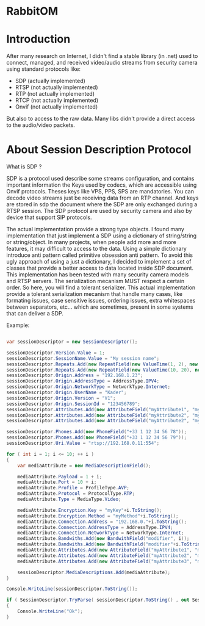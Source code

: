 # RabbitOM

# Introduction

After many research on Internet, I didn't find a stable library (in .net) used to connect, managed, and received video/audio streams from security camera using standard protocols like:

* SDP (actually implemented)
* RTSP (not actually implemented)
* RTP (not actually implemented)
* RTCP (not actually implemented)
* Onvif (not actually implemented)

But also to access to the raw data. Many libs didn't provide a direct access to the audio/video packets.


# About Session Description Protocol

What is SDP ?

SDP is a protocol used describe some streams configuration, and contains important information the Keys used by codecs, which are accessible using Onvif protocols. Theses keys like VPS, PPS, SPS are mandatories. You can decode video streams just be receiving data from an RTP channel. And keys are stored in sdp the document where the SDP are only exchanged during a RTSP session. The SDP protocol are used by security camera and also by device that support SIP protocols.

The actual implementation provide a strong type objects. I found many implementation that just implement a SDP using a dictionary of string/string or string/object. In many projects, when people add more and more features, it may difficult to access to the data. Using a simple dictionary introduce anti pattern called primitive obsession anti pattern. To avoid this ugly approach of using a just a dictionary, I decided to implement a set of classes that provide a better access to data located inside SDP document. This implementation has been tested with many security camera models and RTSP servers. The serialization mecanism MUST respect a certain order. So here, you will find a tolerant serializer. This actual implementation provide a tolerant serialization mecanism that handle many cases, like formating issues, case sensitive issues, ordering issues, extra whitespaces between separators, etc... which are sometimes, present in some systems that can deliver a SDP.

Example:

~~~~C#

var sessionDescriptor = new SessionDescriptor();

sessionDescriptor.Version.Value = 1;
sessionDescriptor.SessionName.Value = "My session name";
sessionDescriptor.Repeats.Add(new RepeatField(new ValueTime(1, 2), new ValueTime(3, 4)));
sessionDescriptor.Repeats.Add(new RepeatField(new ValueTime(10, 20), new ValueTime(30, 40)));
sessionDescriptor.Origin.Address = "192.168.1.23";
sessionDescriptor.Origin.AddressType = AddressType.IPV4;
sessionDescriptor.Origin.NetworkType = NetworkType.Internet;
sessionDescriptor.Origin.UserName = "Kader";
sessionDescriptor.Origin.Version = "V1";
sessionDescriptor.Origin.SessionId = "123456789";
sessionDescriptor.Attributes.Add(new AttributeField("myAttribute1", "myValue1"));
sessionDescriptor.Attributes.Add(new AttributeField("myAttribute2", "myValue2"));
sessionDescriptor.Attributes.Add(new AttributeField("myAttribute2", "myValue3"));

sessionDescriptor.Phones.Add(new PhoneField("+33 1 12 34 56 78"));
sessionDescriptor.Phones.Add(new PhoneField("+33 1 12 34 56 79"));
sessionDescriptor.Uri.Value = "rtsp://192.168.0.11:554";

for ( int i = 1; i <= 10; ++ i )
{
    var mediaAttribute = new MediaDescriptionField();

    mediaAttribute.Payload = 1 + i;
    mediaAttribute.Port = 10 + i;
    mediaAttribute.Profile = ProfileType.AVP;
    mediaAttribute.Protocol = ProtocolType.RTP;
    mediaAttribute.Type = MediaType.Video;

    mediaAttribute.Encryption.Key = "myKey"+i.ToString();
    mediaAttribute.Encryption.Method = "myMethod"+i.ToString();
    mediaAttribute.Connection.Address = "192.168.0."+i.ToString();
    mediaAttribute.Connection.AddressType = AddressType.IPV4;
    mediaAttribute.Connection.NetworkType = NetworkType.Internet;
    mediaAttribute.Bandwiths.Add(new BandwithField("modifier", i));
    mediaAttribute.Bandwiths.Add(new BandwithField("modifier"+i.ToString(), i+i));
    mediaAttribute.Attributes.Add(new AttributeField("myAttribute1", "myValue1"));
    mediaAttribute.Attributes.Add(new AttributeField("myAttribute2", "myValue2"));
    mediaAttribute.Attributes.Add(new AttributeField("myAttribute3", "myValue3"));

    sessionDescriptor.MediaDescriptions.Add(mediaAttribute);
}

Console.WriteLine(sessionDescriptor.ToString());

if ( SessionDescriptor.TryParse( sessionDescriptor.ToString() , out SessionDescriptor descriptor ) )
{
    Console.WriteLine("Ok");
}

~~~~
